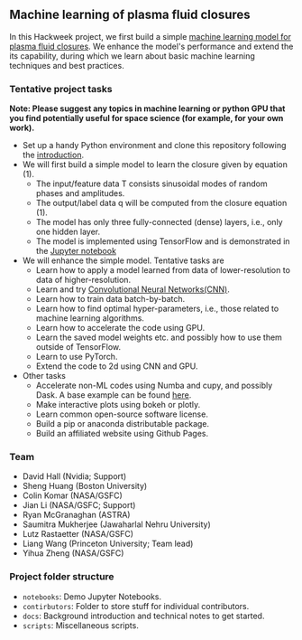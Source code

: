 ## Machine learning of plasma fluid closures

In this Hackweek project, we first build a simple [machine learning model for plasma fluid closures](docs/intro_physics.md). We enhance the model's performance and extend the its capability, during which we learn about basic machine learning techniques and best practices.


### Tentative project tasks
__Note: Please suggest any topics in machine learning or python GPU that you find potentially useful for space science (for example, for your own work).__
- Set up a handy Python environment and clone this repository following the [introduction](docs/intro_setup_prep.md).
- We will first build a simple model to learn the closure given by equation (1).
  - The input/feature data T consists sinusoidal modes of random phases and amplitudes.
  - The output/label data q will be computed from the closure equation (1).
  - The model has only three fully-connected (dense) layers, i.e., only one hidden layer.
  - The model is implemented using TensorFlow and is demonstrated in the [Jupyter notebook](notebooks/fluid_closure_learning-1d-000.ipynb)
- We will enhance the simple model. Tentative tasks are
  - Learn how to apply a model learned from data of lower-resolution to data of higher-resolution.
  - Learn and try [Convolutional Neural Networks(CNN)](https://stanford.edu/~shervine/teaching/cs-230/cheatsheet-convolutional-neural-networks).
  - Learn how to train data batch-by-batch.
  - Learn how to find optimal hyper-parameters, i.e., those related to machine learning algorithms.
  - Learn how to accelerate the code using GPU.
  - Learn the saved model weights etc. and possibly how to use them outside of TensorFlow.
  - Learn to use PyTorch.
  - Extend the code to 2d using CNN and GPU.
- Other tasks
  - Accelerate non-ML codes using Numba and cupy, and possibly Dask. A base example can be found [here](notebooks/cupy.001.ipynb).
  - Make interactive plots using bokeh or plotly.
  - Learn common open-source software license.
  - Build a pip or anaconda distributable package.
  - Build an affiliated website using Github Pages.


### Team
- David Hall (Nvidia; Support)
- Sheng Huang (Boston University)
- Colin Komar (NASA/GSFC)
- Jian Li (NASA/GSFC; Support)
- Ryan McGranaghan (ASTRA)
- Saumitra Mukherjee (Jawaharlal Nehru University)
- Lutz Rastaetter (NASA/GSFC)
- Liang Wang (Princeton University; Team lead)
- Yihua Zheng (NASA/GSFC)

### Project folder structure
- `notebooks`: Demo Jupyter Notebooks.
- `contirbutors`: Folder to store stuff for individual contributors.
- `docs`: Background introduction and technical notes to get started.
- `scripts`: Miscellaneous scripts.
